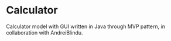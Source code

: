 # Calculator
Calculator model with GUI written in Java through MVP pattern, in collaboration with AndreiBlindu.
